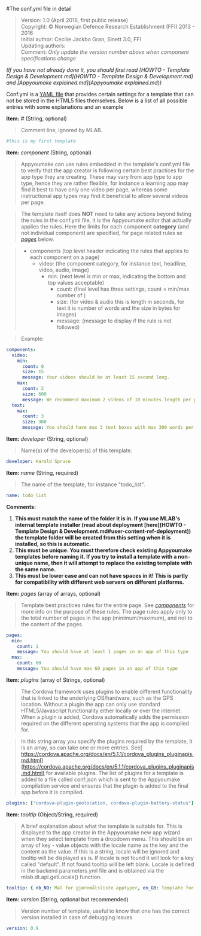 #The conf.yml file in detail

>Version: 1.0 (April 2016, first public release)<br>
Copyright: © Norwegian Defence Research Establishment (FFI) 2013 - 2016<br>
Initial author: Cecilie Jackbo Gran, Sinett 3.0, FFI<br>
Updating authors: <br>
Comment: _Only update the version number above when component specifications change_

_(If you have not already done it, you should first read [HOWTO - Template Design & Development.md](HOWTO - Template Design & Development.md) and [Appyoumake explained.md](Appyoumake explained.md))_

Conf.yml is a [YAML file](http://www.yaml.org/) that provides certain settings for a template that can not be stored in the HTML5 files themselves. Below is a list of all possible entries with some explanations and an example

**Item:** *#* (String, optional) <a id="ref-comment"></a>
>Comment line, ignored by MLAB.
```yml
#this is my first template
```

**Item:** *component* (String, optional) <a id="ref-components"></a>
>Appyoumake can use rules embedded in the template's conf.yml file to verify that the app creator is following certain best practices for the app type they are creating. These may vary from app type to app type, hence they are rather flexible, for instance a learning app may find it best to have only one video per page, whereas some instructional app types may find it beneficial to allow several videos per page.

>The template itself does **NOT** need to take any actions beyond listing the rules in the conf.yml file, it is the Appyoumake editor that actually applies the rules. Here the limits for each component **category** (and not individual component) are specified, for page related rules se [*pages*](#user-content-ref-pages) below. 

> * components (top level header indicating the rules that applies to each component on a page)
>   * video: (the component category, for instance text, headline, video, audio, image)
>     * min: (next level is min or max, indicating the bottom and top values acceptable)
>       * count: (final level has three settings, count = min/max number of )
>       * size: (for video & audio this is length in seconds, for text it is number of words and the size in bytes for images)
>       * message: (message to display if the rule is not followed)

>Example:
```yml
components: 
  video:
    min: 
      count: 0
      size: 15
      message: Your videos should be at least 15 second long.
    max: 
      count: 2
      size: 600
      message: We recommend maximum 2 videos of 10 minutes length per page
  text:
    max: 
      count: 3
      size: 300
      message: You should have max 3 text boxes with max 300 words per page
```

**Item:** *developer* (String, optional) <a id="ref-developer"></a>
>Name(s) of the developer(s) of this template.
```yml
developer: Harold Spruce
```

**Item:** *name* (String, required) <a id="ref-name"></a>
>The name of the template, for instance "todo_list".
```yml
name: todo_list
```
**Comments:**
  1. **This must match the name of the folder it is in. If you use MLAB's internal template installer (read about deployment [here](HOWTO - Template Design & Development.md#user-content-ref-deployment)) the template folder will be created from this setting when it is installed, so this is automatic.**
  2. **This must be unique. You must therefore check existing Appyoumake templates before naming it. If you try to install a template with a non-unique name, then it will attempt to replace the existing template with the same name.**
  3. **This must be lower case and can not have spaces in it! This is partly for compatibility with different web servers on different platforms.**

**Item:** *pages* (array of arrays, optional) <a id="ref-pages"></a>
>Template best practices rules for the entire page. See [*components*](#user-content-ref-components) for more info on the purpose of these rules. The page rules apply only to the total number of pages in the app (minimum/maximum), and not to the content of the pages.
```yml
pages:
  min:
    count: 1
    message: You should have at least 1 pages in an app of this type
  max:
    count: 60
    message: You should have max 60 pages in an app of this type
```

**Item:** *plugins* (array of Strings, optional) <a id="ref-plugins"></a>
>The Cordova framework uses plugins to enable different functionality that is linked to the underlying OS/hardware, such as the GPS location. Without a plugin the app can only use standard HTML5/Javascript functionality either locally or over the internet. When a plugin is added, Cordova automatically adds the permission required on the different operating systems that the app is compiled for.

>In this string array you specify the plugins required by the template, it is an array, so can take one or more entries. See[ https://cordova.apache.org/docs/en/5.1.1/cordova_plugins_pluginapis.md.html](https://cordova.apache.org/docs/en/5.1.1/cordova_plugins_pluginapis.md.html) for available plugins. The list of plugins for a template is added to a file called conf.json which is sent to the Appyoumake compilation service and ensures that the plugin is added to the final app before it is compiled.
```yml
plugins: ["cordova-plugin-geolocation, cordova-plugin-battery-status"]
```

**Item:** *tooltip* (Object/String, required) <a id="ref-tooltip"></a>
> A brief explanation about what the template is suitable for. This is displayed to the app creator in the Appyoumake new app wizard when they select template from a dropdown menu. This should be an array of key - value objects with the locale name as the key and the content as the value. If this is a string, locale will be ignored and tooltip will be displayed as is. If locale is not found it will look for a key called "default". If not found tooltip will be left blank. Locale is defined in the backend parameters.yml file and is obtained via the mlab.dt.api.getLocale() function.
```yml
tooltip: { nb_NO: Mal for gjøremålsliste apptyper, en_GB: Template for todo list style app, default: Template for todo list style app }
```

**Item:** *version* (String, optional but recommended) <a id="ref-version"></a>
> Version number of template, useful to know that one has the correct version installed in case of debugging issues.
```yml
version: 0.9
```
